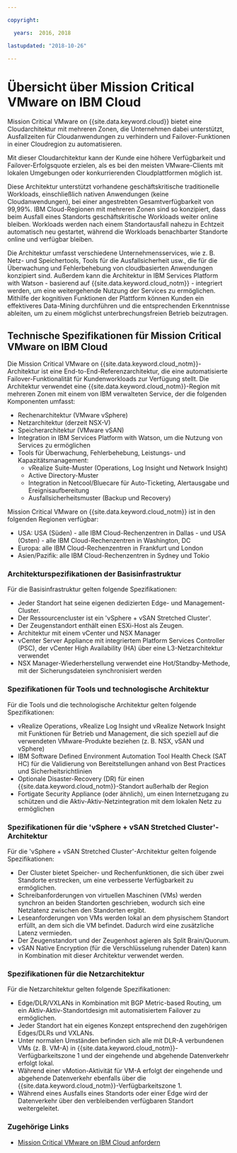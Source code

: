 ```yaml
---

copyright:

  years:  2016, 2018

lastupdated: "2018-10-26"

---
```


# Übersicht über Mission Critical VMware on IBM Cloud

Mission Critical VMware on {{site.data.keyword.cloud}} bietet eine Cloudarchitektur mit mehreren Zonen, die Unternehmen dabei unterstützt, Ausfallzeiten für Cloudanwendungen zu verhindern und Failover-Funktionen in einer Cloudregion zu automatisieren.

Mit dieser Cloudarchitektur kann der Kunde eine höhere Verfügbarkeit und Failover-Erfolgsquote erzielen, als es bei den meisten VMware-Clients mit lokalen Umgebungen oder konkurrierenden Cloudplattformen möglich ist.

Diese Architektur unterstützt vorhandene geschäftskritische traditionelle Workloads, einschließlich nativen Anwendungen (keine Cloudanwendungen), bei einer angestrebten Gesamtverfügbarkeit von 99,99%. IBM Cloud-Regionen mit mehreren Zonen sind so konzipiert, dass beim Ausfall eines Standorts geschäftskritische Workloads weiter online bleiben. Workloads werden nach einem Standortausfall nahezu in Echtzeit automatisch neu gestartet, während die Workloads benachbarter Standorte online und verfügbar bleiben.

Die Architektur umfasst verschiedene Unternehmensservices, wie z. B. Netz- und Speichertools, Tools für die Ausfallsicherheit usw., die für die Überwachung und Fehlerbehebung von cloudbasierten Anwendungen konzipiert sind. Außerdem kann die Architektur in IBM Services Platform with Watson - basierend auf {{site.data.keyword.cloud_notm}} - integriert werden, um eine weitergehende Nutzung der Services zu ermöglichen. Mithilfe der kognitiven Funktionen der Plattform können Kunden ein effektiveres Data-Mining durchführen und die entsprechenden Erkenntnisse ableiten, um zu einem möglichst unterbrechungsfreien Betrieb beizutragen.

## Technische Spezifikationen für Mission Critical VMware on IBM Cloud

Die Mission Critical VMware on {{site.data.keyword.cloud_notm}}-Architektur ist eine End-to-End-Referenzarchitektur, die eine automatisierte Failover-Funktionalität für Kundenworkloads zur Verfügung stellt. Die Architektur verwendet eine {{site.data.keyword.cloud_notm}}-Region mit mehreren Zonen mit einem von IBM verwalteten Service, der die folgenden Komponenten umfasst:

* Rechenarchitektur (VMware vSphere)
* Netzarchitektur (derzeit NSX-V)
* Speicherarchitektur (VMware vSAN)
* Integration in IBM Services Platform with Watson, um die Nutzung von Services zu ermöglichen
* Tools für Überwachung, Fehlerbehebung, Leistungs- und Kapazitätsmanagement:
  * vRealize Suite-Muster (Operations, Log Insight und Network Insight)
  * Active Directory-Muster
  * Integration in Netcool/Bluecare für Auto-Ticketing, Alertausgabe und Ereignisaufbereitung
  * Ausfallsicherheitsmuster (Backup und Recovery)

Mission Critical VMware on {{site.data.keyword.cloud_notm}} ist in den folgenden Regionen verfügbar:
* USA: USA (Süden) - alle IBM Cloud-Rechenzentren in Dallas - und USA (Osten) - alle IBM Cloud-Rechenzentren in Washington, DC
* Europa: alle IBM Cloud-Rechenzentren in Frankfurt und London
* Asien/Pazifik: alle IBM Cloud-Rechenzentren in Sydney und Tokio

### Architekturspezifikationen der Basisinfrastruktur

Für die Basisinfrastruktur gelten folgende Spezifikationen:
* Jeder Standort hat seine eigenen dedizierten Edge- und Management-Cluster.
* Der Ressourcencluster ist ein 'vSphere + vSAN Stretched Cluster'.
* Der Zeugenstandort enthält einen ESXi-Host als Zeugen.
* Architektur mit einem vCenter und NSX Manager
* vCenter Server Appliance mit integriertem Platform Services Controller (PSC), der vCenter High Availability (HA) über eine L3-Netzarchitektur verwendet
* NSX Manager-Wiederherstellung verwendet eine Hot/Standby-Methode, mit der Sicherungsdateien synchronisiert werden

### Spezifikationen für Tools und technologische Architektur

Für die Tools und die technologische Architektur gelten folgende Spezifikationen:
* vRealize Operations, vRealize Log Insight und vRealize Network Insight mit Funktionen für Betrieb und Management, die sich speziell auf die verwendeten VMware-Produkte beziehen (z. B. NSX, vSAN und vSphere)
* IBM Software Defined Environment Automation Tool Health Check (SAT HC) für die Validierung von Bereitstellungen anhand von Best Practices und Sicherheitsrichtlinien
* Optionale Disaster-Recovery (DR) für einen {{site.data.keyword.cloud_notm}}-Standort außerhalb der Region
* Fortigate Security Appliance (oder ähnlich), um einen Internetzugang zu schützen und die Aktiv-Aktiv-Netzintegration mit dem lokalen Netz zu ermöglichen

### Spezifikationen für die 'vSphere + vSAN Stretched Cluster'-Architektur

Für die 'vSphere + vSAN Stretched Cluster'-Architektur gelten folgende Spezifikationen:
* Der Cluster bietet Speicher- und Rechenfunktionen, die sich über zwei Standorte erstrecken, um eine verbesserte Verfügbarkeit zu ermöglichen.
* Schreibanforderungen von virtuellen Maschinen (VMs) werden synchron an beiden Standorten geschrieben, wodurch sich eine Netzlatenz zwischen den Standorten ergibt.
* Leseanforderungen von VMs werden lokal an dem physischem Standort erfüllt, an dem sich die VM befindet. Dadurch wird eine zusätzliche Latenz vermieden.
* Der Zeugenstandort und der Zeugenhost agieren als Split Brain/Quorum.
* vSAN Native Encryption (für die Verschlüsselung ruhender Daten) kann in Kombination mit dieser Architektur verwendet werden.

### Spezifikationen für die Netzarchitektur

Für die Netzarchitektur gelten folgende Spezifikationen:
* Edge/DLR/VXLANs in Kombination mit BGP Metric-based Routing, um ein Aktiv-Aktiv-Standortdesign mit automatisiertem Failover zu ermöglichen.
* Jeder Standort hat ein eigenes Konzept entsprechend den zugehörigen Edges/DLRs und VXLANs.
* Unter normalen Umständen befinden sich alle mit DLR-A verbundenen VMs (z. B. VM-A) in {{site.data.keyword.cloud_notm}}-Verfügbarkeitszone 1 und der eingehende und abgehende Datenverkehr erfolgt lokal.
* Während einer vMotion-Aktivität für VM-A erfolgt der eingehende und abgehende Datenverkehr ebenfalls über die {{site.data.keyword.cloud_notm}}-Verfügbarkeitszone 1.
* Während eines Ausfalls eines Standorts oder einer Edge wird der Datenverkehr über den verbleibenden verfügbaren Standort weitergeleitet.

### Zugehörige Links

* [Mission Critical VMware on IBM Cloud anfordern](managing_mcv.html)
